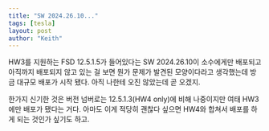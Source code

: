 ```yaml
---
title: "SW 2024.26.10..."
tags: [tesla]
layout: post
author: "Keith"
---
```


HW3를 지원하는 FSD 12.5.1.5가 들어있다는 SW 2024.26.10이 소수에게만 배포되고 아직까지 배포되지 않고 있는 걸 보면 뭔가 문제가 발견된 모양이다라고 생각했는데 방금 대규모 배포가 시작 됐다. 아직 나한테 오진 않았는데 곧 오겠지.

한가지 신기한 것은 버전 넘버로는 12.5.1.3(HW4 only)에 비해 나중이지만 여태 HW3에만 배포가 됐다는 거다. 아마도 이게 적당히 괜찮다 싶으면 HW4와 합쳐서 배포를 하게 되는 것인가 싶기도 하고.